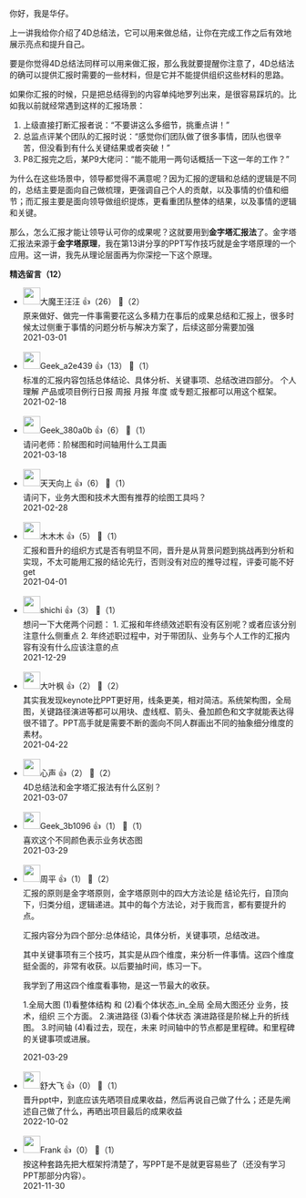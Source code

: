 你好，我是华仔。

上一讲我给你介绍了4D总结法，它可以用来做总结，让你在完成工作之后有效地展示亮点和提升自己。

要是你觉得4D总结法同样可以用来做汇报，那么我就要提醒你注意了，4D总结法的确可以提供汇报时需要的一些材料，但是它并不能提供组织这些材料的思路。

如果你汇报的时候，只是把总结得到的内容单纯地罗列出来，是很容易踩坑的。比如我以前就经常遇到这样的汇报场景：

1. 上级直接打断汇报者说：“不要讲这么多细节，挑重点讲！”
2. 总监点评某个团队的汇报时说：“感觉你们团队做了很多事情，团队也很辛苦，但没看到有什么关键结果或者突破！”
3. P8汇报完之后，某P9大佬问：“能不能用一两句话概括一下这一年的工作？”

为什么在这些场景中，领导都觉得不满意呢？因为汇报的逻辑和总结的逻辑是不同的，总结主要是面向自己做梳理，更强调自己个人的贡献，以及事情的价值和细节；而汇报主要是面向领导做组织提炼，更看重团队整体的结果，以及事情的逻辑和关键。

那么，怎么汇报才能让领导认可你的成果呢？这就要用到**金字塔汇报法**了。金字塔汇报法来源于**金字塔原理**，我在第13讲分享的PPT写作技巧就是金字塔原理的一个应用。这一讲，我先从理论层面再为你深挖一下这个原理。
<div><strong>精选留言（12）</strong></div><ul>
<li><img src="https://static001.geekbang.org/account/avatar/00/0f/6b/f8/b4da7936.jpg" width="30px"><span>大魔王汪汪</span> 👍（26） 💬（2）<div>原来做好、做完一件事需要花这么多精力在事后的成果总结和汇报上，很多时候太过侧重于事情的问题分析与解决方案了，后续这部分需要加强</div>2021-03-01</li><br/><li><img src="" width="30px"><span>Geek_a2e439</span> 👍（13） 💬（1）<div>标准的汇报内容包括总体结论、具体分析、关键事项、总结改进四部分。
个人理解 产品或项目例行日报 周报 月报 年度 或专题汇报都可以用这个框架。</div>2021-02-18</li><br/><li><img src="https://thirdwx.qlogo.cn/mmopen/vi_32/Q0j4TwGTfTKyiaDNfx8ZHY4mpSf9AWTYOkTbaFYBvvuMp8LQZU7kHqeHQv6vpJjzJjyM3yxLX2LDX2NMGwvwRHw/132" width="30px"><span>Geek_380a0b</span> 👍（6） 💬（1）<div>请问老师：阶梯图和时间轴用什么工具画</div>2021-03-18</li><br/><li><img src="https://static001.geekbang.org/account/avatar/00/13/92/4f/ff04156a.jpg" width="30px"><span>天天向上</span> 👍（6） 💬（1）<div>请问下，业务大图和技术大图有推荐的绘图工具吗？</div>2021-02-28</li><br/><li><img src="https://static001.geekbang.org/account/avatar/00/12/ee/67/d6d9499e.jpg" width="30px"><span>木木木</span> 👍（5） 💬（1）<div>汇报和晋升的组织方式是否有明显不同，晋升是从背景问题到挑战再到分析和实现，不太可能用汇报的结论先行，否则没有对应的推导过程，评委可能不好get</div>2021-04-01</li><br/><li><img src="https://static001.geekbang.org/account/avatar/00/23/d8/d4/db945158.jpg" width="30px"><span>shichi</span> 👍（3） 💬（1）<div>想问一下大佬两个问题：
1. 汇报和年终绩效述职有没有区别呢？或者应该分别注意什么侧重点
2. 年终述职过程中，对于带团队、业务与个人工作的汇报内容有没有什么应该注意的点
</div>2021-12-29</li><br/><li><img src="https://static001.geekbang.org/account/avatar/00/11/9a/a6/3bddb98c.jpg" width="30px"><span>大叶枫</span> 👍（2） 💬（2）<div>其实我发现keynote比PPT更好用，线条更美，相对简洁。系统架构图，全局图，关键路径演进等都可以用块、虚线框、箭头、叠加颜色和文字就能表达得很不错了。PPT高手就是需要不断的面向不同人群画出不同的抽象细分维度的素材。</div>2021-04-22</li><br/><li><img src="https://static001.geekbang.org/account/avatar/00/16/1a/b6/4777f789.jpg" width="30px"><span>心声</span> 👍（2） 💬（2）<div>4D总结法和金字塔汇报法有什么区别？</div>2021-03-07</li><br/><li><img src="" width="30px"><span>Geek_3b1096</span> 👍（1） 💬（1）<div>喜欢这个不同颜色表示业务状态图</div>2021-03-29</li><br/><li><img src="https://static001.geekbang.org/account/avatar/00/13/37/e0/23f288ae.jpg" width="30px"><span>周平</span> 👍（1） 💬（2）<div>汇报的原则是金字塔原则，金字塔原则中的四大方法论是 结论先行，自顶向下，归类分组，逻辑递进。其中的每个方法论，对于我而言，都有要提升的点。

汇报内容分为四个部分:总体结论，具体分析，关键事项，总结改进。

其中关键事项有三个技巧，其实是从四个维度，来分析一件事情。这四个维度挺全面的，非常有收获。以后要抽时间，练习一下。

我学到了用这四个维度看事物，是这一节最大的收获。

1.全局大图 (1)看整体结构 和 (2)看个体状态_in_全局
    全局大图还分 业务，技术，组织 三个方面。
2.演进路径 (3)看个体状态
    演进路径是阶梯上升的折线图。
3.时间轴 (4)看过去，现在，未来
    时间轴中的节点都是里程碑。和里程碑的关键事项或进展。</div>2021-03-29</li><br/><li><img src="https://static001.geekbang.org/account/avatar/00/14/0b/73/4f1c9676.jpg" width="30px"><span>舒大飞</span> 👍（0） 💬（1）<div>晋升ppt中，到底应该先晒项目成果收益，然后再说自己做了什么；还是先阐述自己做了什么，再晒出项目最后的成果收益</div>2022-10-02</li><br/><li><img src="https://static001.geekbang.org/account/avatar/00/0f/8a/02/828938c9.jpg" width="30px"><span>Frank</span> 👍（0） 💬（1）<div>按这种套路先把大框架捋清楚了，写PPT是不是就更容易些了（还没有学习PPT那部分内容）。</div>2021-11-30</li><br/>
</ul>
